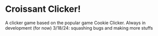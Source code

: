 # Croissant Clicker!

A clicker game based on the popular game Cookie Clicker.
Always in development (for now)
3/18/24: squashing bugs and making more stuffs
